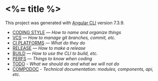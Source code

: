 # <%= title %>

This project was generated with [Angular CLI](https://github.com/angular/angular-cli) version 7.3.9.

- [CODING STYLE] — _How to name and organize things_
- [VCS] — _How to manage git branches, commit, etc._
- [CI PLATFORMS] — _What do they do_
- [RELEASE] — _How to make a release_
- [BUILD] — _How to use the CLI to build, etc._
- [PERFS] — _Things to know when coding_
- [TODO] - _What we should do and what we will not do_
- [COMPODOC] - _Technical documentation: modules, components, api, etc._

[coding style]: docs/style.md
[vcs]: docs/vcs.md
[ci platforms]: docs/platforms.md
[release]: docs/release.md
[build]: docs/build.md
[perfs]: docs/perfs.md
[todo]: docs/todo.md
[compodoc]: public/compodoc/
